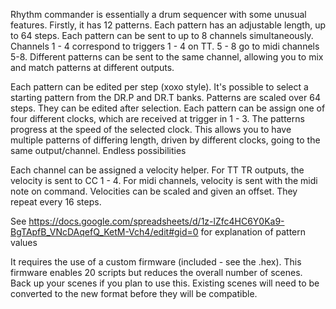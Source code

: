 Rhythm commander is essentially a drum sequencer with some unusual features. Firstly, it has 12 patterns. Each pattern has an adjustable length, up to 64 steps. Each pattern can be sent to up to 8 channels simultaneously. Channels 1 - 4 correspond to triggers 1 - 4 on TT. 5  - 8 go to midi channels 5-8. Different patterns can be sent to the same channel, allowing you to mix and match patterns at different outputs.

Each pattern can be edited per step (xoxo style). It's possible to select a starting pattern from the DR.P and DR.T banks. Patterns are scaled over 64 steps. They can be edited after selection. Each pattern can be assign one of four different clocks, which are received at trigger in 1 - 3.  The patterns progress at the speed of the selected clock. This allows you to have multiple patterns of differing length, driven by different clocks, going to the same output/channel. Endless possibilities

Each channel can be assigned a velocity helper. For TT TR outputs, the velocity is sent to CC 1 - 4. For midi channels, velocity is sent with the midi note on command. Velocities can be scaled and given an offset. They repeat every 16 steps.

See https://docs.google.com/spreadsheets/d/1z-lZfc4HC6Y0Ka9-BgTApfB_VNcDAqefQ_KetM-Vch4/edit#gid=0 for explanation of pattern values

It requires the use of a custom firmware (included - see the .hex). This firmware enables 20 scripts but reduces the overall number of scenes. Back up your scenes if you plan to use this. Existing scenes will need to be converted to the new format before they will be compatible.
